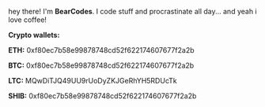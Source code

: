 hey there! I'm <strong>BearCodes</strong>.
I code stuff and procrastinate all day... and yeah i love coffee!

<strong>Crypto wallets:</strong>

<strong>ETH:</strong> 0xf80ec7b58e99878748cd52f622174607677f2a2b

<strong>BTC:</strong> 0xf80ec7b58e99878748cd52f622174607677f2a2b

<strong>LTC:</strong> MQwDiTJQ49UU9rUoDyZKJGeRhYH5RDUcTk

<strong>SHIB:</strong> 0xf80ec7b58e99878748cd52f622174607677f2a2b
